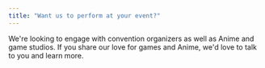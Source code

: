 ```yaml
---
title: "Want us to perform at your event?"
---
```


We're looking to engage with convention organizers as well as Anime and game studios. If you share our love for games and Anime, we'd love to talk to you and learn more.
